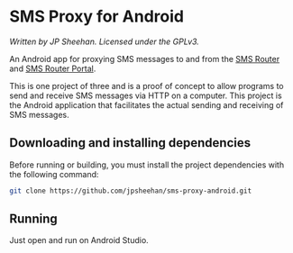 # SMS Proxy for Android

*Written by JP Sheehan. Licensed under the GPLv3.*

An Android app for proxying SMS messages to and from the [SMS Router](https://github.com/jpsheehan/sms-router) and [SMS Router Portal](https://github.com/jpsheehan/sms-router-portal).

This is one project of three and is a proof of concept to allow programs to send and receive SMS messages via HTTP on a computer. This project is the Android application that facilitates the actual sending and receiving of SMS messages.

## Downloading and installing dependencies

Before running or building, you must install the project dependencies with the following command:

```bash
git clone https://github.com/jpsheehan/sms-proxy-android.git
```

## Running

Just open and run on Android Studio.